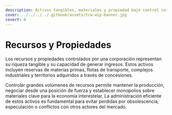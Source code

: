 ```yaml
---
description: Activos tangibles, materiales y propiedad bajo control corporativo.
cover: ../../../../.gitbook/assets/tcw-wip-banner.jpg
coverY: 0
---
```


# Recursos y Propiedades

Los recursos y propiedades controlados por una corporación representan su riqueza tangible y su capacidad de generar ingresos. Estos activos incluyen reservas de materias primas, flotas de transporte, complejos industriales y territorios adquiridos a través de concesiones.

Controlar grandes volúmenes de recursos permite mantener la producción, negociar desde una posición de fuerza y establecer monopolios sobre materiales clave para la economía interestelar. La administración eficiente de estos activos es fundamental para evitar perdidas por obsolescencia, especulación o conflictos con otros actores del mercado.
